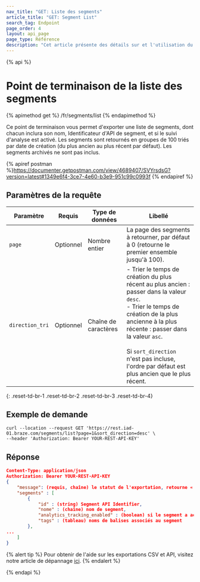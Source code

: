 ```yaml
---
nav_title: "GET: Liste des segments"
article_title: "GET: Segment List"
search_tag: Endpoint
page_order: 4
layout: api_page
page_type: Référence
description: "Cet article présente des détails sur et l'utilisation du point de terminaison de la liste des segments pour exporter une liste des segments disponibles."
---
```


{% api %}
# Point de terminaison de la liste des segments
{% apimethod get %}
/fr/segments/list
{% endapimethod %}

Ce point de terminaison vous permet d'exporter une liste de segments, dont chacun inclura son nom, Identificateur d'API de segment, et si le suivi d'analyse est activé. Les segments sont retournés en groupes de 100 triés par date de création (du plus ancien au plus récent par défaut). Les segments archivés ne sont pas inclus.

{% apiref postman %}https://documenter.getpostman.com/view/4689407/SVYrsdsG?version=latest#1349e6f4-3ce7-4e60-b3e9-951c99c0993f {% endapiref %}

## Paramètres de la requête

| Paramètre       | Requis    | Type de données      | Libellé                                                                                                                                                                                                                                                                                                                  |
| --------------- | --------- | -------------------- | ------------------------------------------------------------------------------------------------------------------------------------------------------------------------------------------------------------------------------------------------------------------------------------------------------------------------ |
| `page`          | Optionnel | Nombre entier        | La page des segments à retourner, par défaut à 0 (retourne le premier ensemble jusqu'à 100).                                                                                                                                                                                                                             |
| `direction_tri` | Optionnel | Chaîne de caractères | - Trier le temps de création du plus récent au plus ancien : passer dans la valeur `desc`.<br> - Trier le temps de création de la plus ancienne à la plus récente : passer dans la valeur `asc`. <br><br>Si `sort_direction` n'est pas incluse, l'ordre par défaut est plus ancien que le plus récent. |
{: .reset-td-br-1 .reset-td-br-2 .reset-td-br-3  .reset-td-br-4}

## Exemple de demande
```
curl --location --request GET 'https://rest.iad-01.braze.com/segments/list?page=1&sort_direction=desc' \
--header 'Authorization: Bearer YOUR-REST-API-KEY'
```

## Réponse

```json
Content-Type: application/json
Authorization: Bearer YOUR-REST-API-KEY
{
    "message": (requis, chaîne) le statut de l'exportation, retourne « success» quand terminé sans erreurs,
    "segments" : [
        {
            "id" : (string) Segment API Identifier,
            "nome" : (chaîne) nom de segment,
            "analytics_tracking_enabled" : (boolean) si le segment a activé le suivi analytique,
            "tags" : (tableau) noms de balises associés au segment
        },
...
    ]
}
```
{% alert tip %}
Pour obtenir de l'aide sur les exportations CSV et API, visitez notre article de dépannage [ici]({{site.baseurl}}/user_guide/data_and_analytics/export_braze_data/export_troubleshooting/).
{% endalert %}

{% endapi %}
